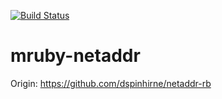 [![Build Status](https://travis-ci.org/takumin/mruby-netaddr.svg?branch=master)](https://travis-ci.org/takumin/mruby-netaddr)

# mruby-netaddr

Origin: https://github.com/dspinhirne/netaddr-rb
